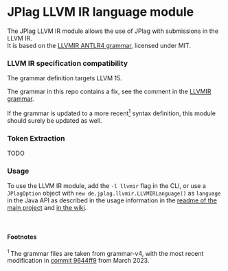 # JPlag LLVM IR language module

The JPlag LLVM IR module allows the use of JPlag with submissions in the LLVM IR. <br>
It is based on the [LLVMIR ANTLR4 grammar](https://github.com/antlr/grammars-v4/tree/master/llvm-ir), licensed under MIT.

### LLVM IR specification compatibility

The grammar definition targets LLVM 15.

The grammar in this repo contains a fix, see the comment in the [LLVMIR grammar](src/main/antlr4/de/jplag/llvmir/grammar/LLVMIR.g4).


If the grammar is updated to a more recent<a href="#footnote-1"><sup>1</sup></a> syntax definition, this module should surely be updated as well.


### Token Extraction

TODO


### Usage

To use the LLVM IR module, add the `-l llvmir` flag in the CLI, or use a `JPlagOption` object with `new de.jplag.llvmir.LLVMIRLanguage()` as `language` in the Java API as described in the usage information in the [readme of the main project](https://github.com/jplag/JPlag#usage) and [in the wiki](https://github.com/jplag/JPlag/wiki/1.-How-to-Use-JPlag).

<br>

#### Footnotes
<section id="footnote-1"><sup>1 </sup>The grammar files are taken from grammar-v4, with the most recent modification in <a href="https://github.com/antlr/grammars-v4/tree/fe8ee8e03ffc4af9270e430a17817d25480b72f5/llvm-ir">commit 9644ff9</a> from March 2023.</section>
